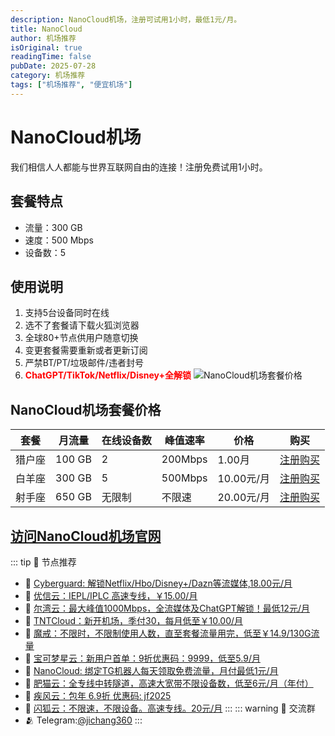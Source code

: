 ```yaml
---
description: NanoCloud机场，注册可试用1小时，最低1元/月。
title: NanoCloud
author: 机场推荐
isOriginal: true
readingTime: false
pubDate: 2025-07-28
category: 机场推荐
tags: ["机场推荐", "便宜机场"]
---
```

# NanoCloud机场
我们相信人人都能与世界互联网自由的连接！注册免费试用1小时。
## 套餐特点
- 流量：300 GB
- 速度：500 Mbps
- 设备数：5
## 使用说明
1. 支持5台设备同时在线
2. 选不了套餐请下载火狐浏览器
3. 全球80+节点供用户随意切换
4. 变更套餐需要重新或者更新订阅
5. 严禁BT/PT/垃圾邮件/违者封号
6. **<span style="color: red;">ChatGPT/TikTok/Netflix/Disney+全解锁</span>**
![NanoCloud机场套餐价格](/assets/nanocloud.webp "NanoCloud机场套餐价格")
## NanoCloud机场套餐价格
| 套餐 | 月流量 | 在线设备数 | 峰值速率 | 价格 | 购买 |
| --- | --- | --- | --- | --- | --- |
| 猎户座 | 100 GB | 2 | 200Mbps | 1.00月 | [注册购买](https://edu.uodoo.bid/auth/register?code=JMiOQDHf) |
| 白羊座 | 300 GB | 5 |500Mbps | 10.00元/月 | [注册购买](https://edu.uodoo.bid/auth/register?code=JMiOQDHf) |
| 射手座 | 650 GB | 无限制 | 不限速 | 20.00元/月 |  [注册购买](https://edu.uodoo.bid/auth/register?code=JMiOQDHf) |
[访问NanoCloud机场官网](https://edu.uodoo.bid/auth/register?code=JMiOQDHf)
---------
::: tip 🎉 节点推荐
- 🚀 [Cyberguard: 解锁Netflix/Hbo/Disney+/Dazn等流媒体,18.00元/月](https://www.cyberguard.best/#/register?code=XsreC0T5)<br>
- 🚀 [优信云：IEPL/IPLC 高速专线，￥15.00/月](https://www.优信云.com/#/register?code=JRtE5uIV)<br>
- 🚀 [尔湾云：最大峰值1000Mbps，全流媒体及ChatGPT解锁！最低12元/月](https://erwan6.net/auth/register?code=BoObCd)<br>
- 🚀 [TNTCloud：新开机场，季付30，每月低至￥10.00/月](https://haibing822.tntvipaff.cc/#/register?code=GtjJVgml)<br>
- 🚀 [魔戒：不限时，不限制使用人数，直至套餐流量用完，低至￥14.9/130G流量](https://mojie.app/#/register?code=sSdtPtLo)<br>
- 🚀 [宝可梦星云：新用户首单：9折优惠码：9999，低至5.9/月 ](https://love.521pokemon.com/register?code=56ERkkxp)<br>
- 🚀 [NanoCloud: 绑定TG机器人每天领取免费流量，月付最低1元/月](https://edu.uodoo.bid/auth/register?code=JMiOQDHf)<br>
- 🚀 [肥猫云：全专线中转隧道，高速大宽带不限设备数，低至6元/月（年付）](https://fchb1188.fcvipaff.cc/register?aff=X1vZd2wf)<br>
- 🚀 [疾风云：包年 6.9折 优惠码: jf2025](https://homes.tr25.cn?code=ReCm)<br>
- 🚀 [闪狐云：不限速，不限设备。高速专线。20元/月](https://inv02.ffaff.cc/register?aff=WQApz2pv)
:::
::: warning  💬 交流群
- 🫂 Telegram:[@jichang360](https://t.me/jichang360)
:::
